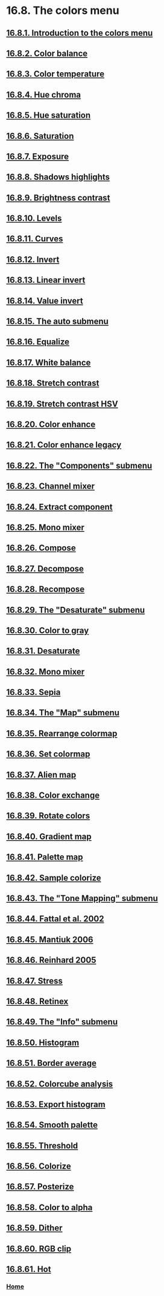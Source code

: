 # 16.8. The colors menu

## [16.8.1. Introduction to the colors menu](./16-08-01-introduction-to-the-colors-menu.md)
## [16.8.2. Color balance](./16-08-02-color-balance.md)
## [16.8.3. Color temperature](./16-08-03-color-temperature.md)
## [16.8.4. Hue chroma](./16-08-04-hue-chroma.md)
## [16.8.5. Hue saturation](./16-08-05-hue-saturation.md)
## [16.8.6. Saturation](./16-08-06-saturation.md)
## [16.8.7. Exposure](./16-08-07-exposure.md)
## [16.8.8. Shadows highlights](./16-08-08-shadows-highlights.md)
## [16.8.9. Brightness contrast](./16-08-09-brightness-contrast.md)
## [16.8.10. Levels](./16-08-10-levels.md)
## [16.8.11. Curves](./16-08-11-curves.md)
## [16.8.12. Invert](./16-08-12-invert.md)
## [16.8.13. Linear invert](./16-08-13-linear-invert.md)
## [16.8.14. Value invert](./16-08-14-value-invert.md)
## [16.8.15. The auto submenu](./16-08-15-the-auto-submenu.md)
## [16.8.16. Equalize](./16-08-16-equalize.md)
## [16.8.17. White balance](./16-08-17-white-balance.md)
## [16.8.18. Stretch contrast](./16-08-18-stretch-contrast.md)
## [16.8.19. Stretch contrast HSV](./16-08-19-stretch-contrast-hsv.md)
## [16.8.20. Color enhance](./16-08-20-color-enhance.md)
## [16.8.21. Color enhance legacy](./16-08-21-color-enhance-legacy.md)
## [16.8.22. The "Components" submenu](./16-08-22-the-components-submenu.md)
## [16.8.23. Channel mixer](./16-08-23-channel-mixer.md)
## [16.8.24. Extract component](./16-08-24-extract-component.md)
## [16.8.25. Mono mixer](./16-08-25-mono-mixer.md)
## [16.8.26. Compose](./16-08-26-compose.md)
## [16.8.27. Decompose](./16-08-27-decompose.md)
## [16.8.28. Recompose](./16-08-28-recompose.md)
## [16.8.29. The "Desaturate" submenu](./16-08-29-the-desaturate-submenu.md)
## [16.8.30. Color to gray](./16-08-30-color-to-gray.md)
## [16.8.31. Desaturate](./16-08-31-desaturate.md)
## [16.8.32. Mono mixer](./16-08-32-mono-mixer.md)
## [16.8.33. Sepia](./16-08-33-sepia.md)
## [16.8.34. The "Map" submenu](./16-08-34-the-map-submenu.md)
## [16.8.35. Rearrange colormap](./16-08-35-rearrange-colormap.md)
## [16.8.36. Set colormap](./16-08-36-set-colormap.md)
## [16.8.37. Alien map](./16-08-37-alien-map.md)
## [16.8.38. Color exchange](./16-08-38-color-exchange.md)
## [16.8.39. Rotate colors](./16-08-39-rotate-colors.md)
## [16.8.40. Gradient map](./16-08-40-gradient-map.md)
## [16.8.41. Palette map](./16-08-41-palette-map.md)
## [16.8.42. Sample colorize](./16-08-42-sample-colorize.md)
## [16.8.43. The "Tone Mapping" submenu](./16-08-43-the-tone-mapping-submenu.md)
## [16.8.44. Fattal et al. 2002](./16-08-44-fattal-et-al-2002.md)
## [16.8.45. Mantiuk 2006](./16-08-45-mantiuk-2006.md)
## [16.8.46. Reinhard 2005](./16-08-46-reinhard-2005.md)
## [16.8.47. Stress](./16-08-47-stress.md)
## [16.8.48. Retinex](./16-08-48-retinex.md)
## [16.8.49. The "Info" submenu](./16-08-49-the-info-submenu.md)
## [16.8.50. Histogram](./16-08-50-histogram.md)
## [16.8.51. Border average](./16-08-51-border-average.md)
## [16.8.52. Colorcube analysis](./16-08-52-colorcube-analysis.md)
## [16.8.53. Export histogram](./16-08-53-export-histogram.md)
## [16.8.54. Smooth palette](./16-08-54-smooth-palette.md)
## [16.8.55. Threshold](./16-08-55-threshold.md)
## [16.8.56. Colorize](./16-08-56-colorize.md)
## [16.8.57. Posterize](./16-08-57-posterize.md)
## [16.8.58. Color to alpha](./16-08-58-color-to-alpha.md)
## [16.8.59. Dither](./16-08-59-dither.md)
## [16.8.60. RGB clip](./16-08-60-rgb-clip.md)
## [16.8.61. Hot](./16-08-61-hot.md)

### [Home](./00-home.md)
